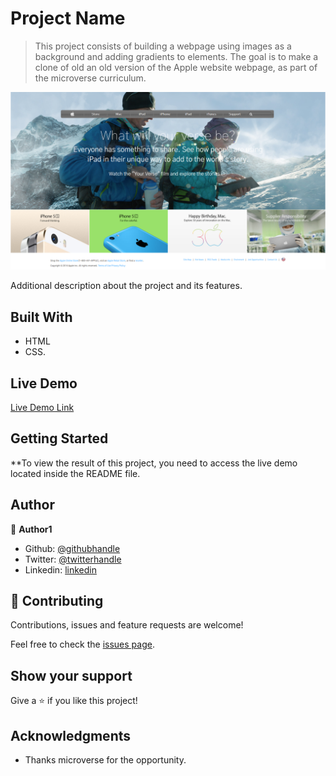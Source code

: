 # Project Name

> This project consists of building a webpage using images as a background and adding gradients to elements. The goal is to make a clone of old an old version of the Apple website webpage, as part of the microverse curriculum.

![screenshot](/assets/images/screenshot.png)

Additional description about the project and its features.

## Built With

- HTML
- CSS.

## Live Demo

[Live Demo Link](https://rawcdn.githack.com/wrakc/apple-clone/73f00f12b42336ddf6f6bc2ccfa374963b2256ac/index.html)


## Getting Started

**To view the result of this project, you need to access the live demo located inside the README file.


## Author
👤 **Author1**

- Github: [@githubhandle](https://github.com/wrakc)
- Twitter: [@twitterhandle](https://twitter.com/carlosveig)
- Linkedin: [linkedin](https://linkedin.com/chveiga)


## 🤝 Contributing

Contributions, issues and feature requests are welcome!

Feel free to check the [issues page](issues/).

## Show your support

Give a ⭐️ if you like this project!

## Acknowledgments

- Thanks microverse for the opportunity.
